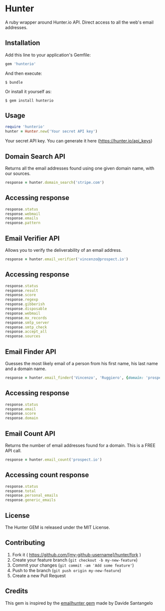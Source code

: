 # Hunter

A ruby wrapper around Hunter.io API. Direct access to all the web's email addresses.


## Installation

Add this line to your application's Gemfile:

```ruby
gem 'hunterio'
```

And then execute:

    $ bundle

Or install it yourself as:

    $ gem install hunterio

## Usage

```ruby
require 'hunterio'
hunter = Hunter.new('Your secret API key')

```
Your secret API key. You can generate it here (https://hunter.io/api_keys)

## Domain Search API
Returns all the email addresses found using one given domain name, with our sources.
```ruby
response = hunter.domain_search('stripe.com')
```

## Accessing response
```ruby
response.status
response.webmail
response.emails
response.pattern
```


## Email Verifier API
Allows you to verify the deliverability of an email address.
```ruby
response = hunter.email_verifier('vincenzo@prospect.io')
```

## Accessing response
```ruby
response.status
response.result
response.score
response.regexp
response.gibberish
response.disposable
response.webmail
response.mx_records
response.smtp_server
response.smtp_check
response.accept_all
response.sources
```

## Email Finder API
Guesses the most likely email of a person from his first name, his last name and a domain name.
```ruby
response = hunter.email_finder('Vincenzo', 'Ruggiero', {domain: 'prospect.io', company: 'Prospect.io'})
```

## Accessing response
```ruby
response.status
response.email
response.score
response.domain
```

## Email Count API
Returns the number of email addresses found for a domain. This is a FREE API call.
```ruby
response = hunter.email_count('prospect.io')
```

## Accessing count response
```ruby
response.status
response.total
response.personal_emails
response.generic_emails
```

## License
The Hunter GEM is released under the MIT License.

## Contributing

1. Fork it ( https://github.com/[my-github-username]/hunter/fork )
2. Create your feature branch (`git checkout -b my-new-feature`)
3. Commit your changes (`git commit -am 'Add some feature'`)
4. Push to the branch (`git push origin my-new-feature`)
5. Create a new Pull Request

## Credits
This gem is inspired by the [emailhunter gem](https://github.com/davidesantangelo/emailhunter) made by Davide Santangelo
